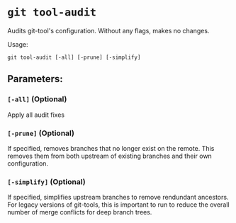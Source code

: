 # `git tool-audit`

Audits git-tool's configuration. Without any flags, makes no changes.

Usage:

    git tool-audit [-all] [-prune] [-simplify]

## Parameters:

### `[-all]` (Optional)

Apply all audit fixes

### `[-prune]` (Optional)

If specified, removes branches that no longer exist on the remote. This removes them from both upstream of existing branches and their own configuration.

### `[-simplify]` (Optional)

If specified, simplifies upstream branches to remove rendundant ancestors. For legacy versions of git-tools, this is important to run to reduce the overall number of merge conflicts for deep branch trees.
